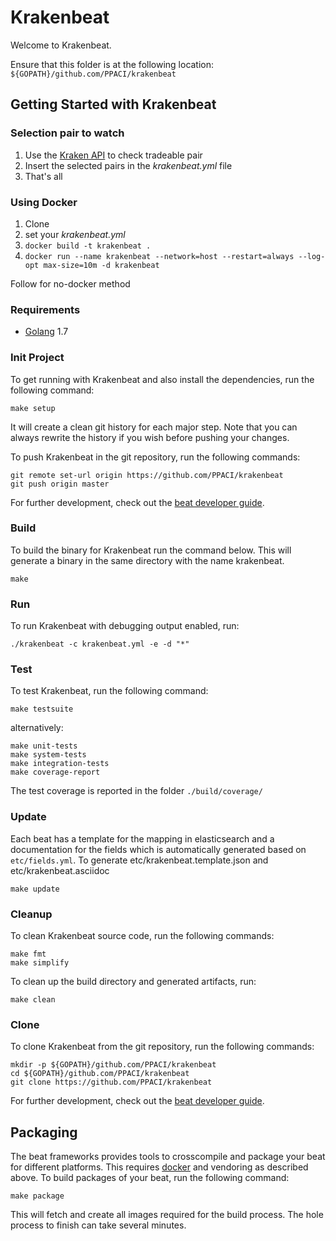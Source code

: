 # Krakenbeat

Welcome to Krakenbeat.

Ensure that this folder is at the following location:
`${GOPATH}/github.com/PPACI/krakenbeat`

## Getting Started with Krakenbeat


### Selection pair to watch
1. Use the [Kraken API](https://api.kraken.com/0/public/AssetPairs) to check tradeable pair
2. Insert the selected pairs in the *krakenbeat.yml* file
3. That's all
 
### Using Docker
1. Clone
2. set your *krakenbeat.yml*
3. `docker build -t krakenbeat .`
4. `docker run --name krakenbeat --network=host --restart=always --log-opt max-size=10m -d krakenbeat`

Follow for no-docker method

### Requirements

* [Golang](https://golang.org/dl/) 1.7

### Init Project
To get running with Krakenbeat and also install the
dependencies, run the following command:

```
make setup
```

It will create a clean git history for each major step. Note that you can always rewrite the history if you wish before pushing your changes.

To push Krakenbeat in the git repository, run the following commands:

```
git remote set-url origin https://github.com/PPACI/krakenbeat
git push origin master
```

For further development, check out the [beat developer guide](https://www.elastic.co/guide/en/beats/libbeat/current/new-beat.html).

### Build

To build the binary for Krakenbeat run the command below. This will generate a binary
in the same directory with the name krakenbeat.

```
make
```


### Run

To run Krakenbeat with debugging output enabled, run:

```
./krakenbeat -c krakenbeat.yml -e -d "*"
```


### Test

To test Krakenbeat, run the following command:

```
make testsuite
```

alternatively:
```
make unit-tests
make system-tests
make integration-tests
make coverage-report
```

The test coverage is reported in the folder `./build/coverage/`

### Update

Each beat has a template for the mapping in elasticsearch and a documentation for the fields
which is automatically generated based on `etc/fields.yml`.
To generate etc/krakenbeat.template.json and etc/krakenbeat.asciidoc

```
make update
```


### Cleanup

To clean  Krakenbeat source code, run the following commands:

```
make fmt
make simplify
```

To clean up the build directory and generated artifacts, run:

```
make clean
```


### Clone

To clone Krakenbeat from the git repository, run the following commands:

```
mkdir -p ${GOPATH}/github.com/PPACI/krakenbeat
cd ${GOPATH}/github.com/PPACI/krakenbeat
git clone https://github.com/PPACI/krakenbeat
```


For further development, check out the [beat developer guide](https://www.elastic.co/guide/en/beats/libbeat/current/new-beat.html).


## Packaging

The beat frameworks provides tools to crosscompile and package your beat for different platforms. This requires [docker](https://www.docker.com/) and vendoring as described above. To build packages of your beat, run the following command:

```
make package
```

This will fetch and create all images required for the build process. The hole process to finish can take several minutes.
